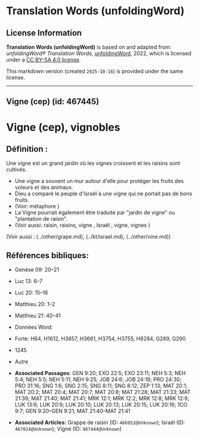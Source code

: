 # Translation Words (unfoldingWord)

## License Information

**Translation Words (unfoldingWord)** is based on and adapted from: _unfoldingWord® Translation Words_, [unfoldingWord](https://unfoldingword.org/utw), 2022, which is licensed under a [CC BY-SA 4.0 license](https://creativecommons.org/licenses/by-sa/4.0/legalcode.en).

This markdown version (created `2025-10-16`) is provided under the same license.



--------------------------------

## Vigne (cep) (id: 467445)

Vigne (cep), vignobles
======================

Définition :
------------

Une vigne est un grand jardin où les vignes croissent et les raisins sont cultivés.

* Une vigne a souvent un mur autour d'elle pour protéger les fruits des voleurs et des animaux.
* Dieu a comparé le peuple d'Israël à une vigne qui ne portait pas de bons fruits.
* (Voir: métaphore )
* La Vigne pourrait également être traduite par "jardin de vigne" ou "plantation de raisin".
* (Voir aussi: raisin, raisins, vigne , Israël , vigne, vignes )

(Voir aussi : (../other/grape.md), (../kt/israel.md), (../other/vine.md))

Références bibliques:
---------------------

* Genèse 09: 20–21
* Luc 13: 6–7
* Luc 20: 15–16
* Matthieu 20: 1–2
* Matthieu 21: 40–41
* Données Word:
* Forte: H64, H1612, H3657, H3661, H3754, H3755, H8284, G289, G290
* 1245
* Autre

* **Associated Passages:** GEN 9:20; EXO 22:5; EXO 23:11; NEH 5:3; NEH 5:4; NEH 5:5; NEH 5:11; NEH 9:25; JOB 24:6; JOB 24:18; PRO 24:30; PRO 31:16; SNG 1:6; SNG 2:15; SNG 8:11; SNG 8:12; ZEP 1:13; MAT 20:1; MAT 20:2; MAT 20:4; MAT 20:7; MAT 20:8; MAT 21:28; MAT 21:33; MAT 21:39; MAT 21:40; MAT 21:41; MRK 12:1; MRK 12:2; MRK 12:8; MRK 12:9; LUK 13:6; LUK 20:9; LUK 20:10; LUK 20:13; LUK 20:15; LUK 20:16; 1CO 9:7; GEN 9:20–GEN 9:21; MAT 21:40–MAT 21:41
* **Associated Articles:** Grappe de raisin (ID: `466952@Unknown`); Israël (ID: `467024@Unknown`); Vigne (ID: `467444@Unknown`)

